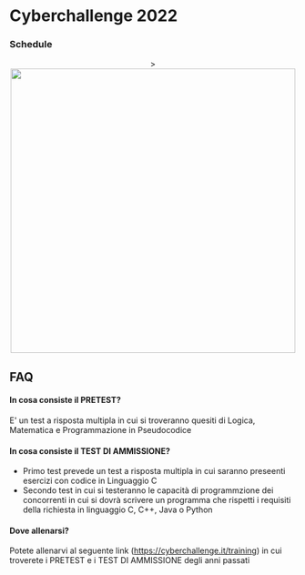 # Cyberchallenge 2022

### Schedule
<p align="center"> >
  <img height="500" src="https://cyberchallenge.it/assets/press-kit/CCIT_2022_Stories_D.jpg">
</p>

## FAQ
#### In cosa consiste il PRETEST?
E' un test a risposta multipla in cui si troveranno quesiti di Logica, Matematica e Programmazione in Pseudocodice

#### In cosa consiste il TEST DI AMMISSIONE?
- Primo test prevede un test a risposta multipla in cui saranno preseenti esercizi con codice in Linguaggio C 
- Secondo test in cui si testeranno le capacità di programmzione dei concorrenti in cui si dovrà scrivere un programma che rispetti i requisiti della richiesta in linguaggio C, C++, Java o Python

#### Dove allenarsi?
Potete allenarvi al seguente link (https://cyberchallenge.it/training) in cui troverete i PRETEST e i TEST DI AMMISSIONE degli anni passati
